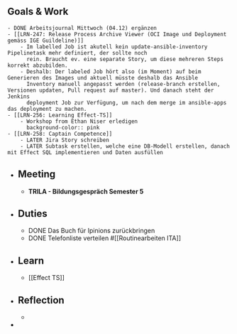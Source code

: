 ## Goals & Work
	- DONE Arbeitsjournal Mittwoch (04.12) ergänzen
	- [[LRN-247: Release Process Archive Viewer (OCI Image und Deployment gemäss IGE Guildeline)]]
		- Im labelled Job ist akutell kein update-ansible-inventory Pipelinetask mehr definiert, der sollte noch 
		  rein. Braucht ev. eine separate Story, um diese mehreren Steps korrekt abzubilden.
		- Deshalb: Der labeled Job hört also (im Moment) auf beim Generieren des Images und aktuell müsste deshalb das Ansible 
		  Inventory manuell angepasst werden (release-branch erstellen, Versionen updaten, Pull request auf master). Und danach steht der Jenkins 
		  deployment Job zur Verfügung, um nach dem merge im ansible-apps das deployment zu machen.
	- [[LRN-256: Learning Effect-TS]]
		- Workshop from Ethan Niser erledigen
		  background-color:: pink
	- [[LRN-258: Captain Competence]]
		- LATER Jira Story schreiben
		- LATER Subtask erstellen, welche eine DB-Modell erstellen, danach mit Effect SQL implementieren und Daten ausfüllen
- ## Meeting
	- **TRILA - Bildungsgespräch Semester 5**
- ## Duties
	- DONE Das Buch für Ipinions zurückbringen
	- DONE Telefonliste verteilen #[[Routinearbeiten ITA]]
- ## Learn
	- [[Effect TS]]
- ## Reflection
	-
-